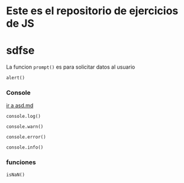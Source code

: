 # Este es el repositorio de ejercicios de JS

# sdfse

La funcion `prompt()` es para solicitar datos al usuario

`alert()`

### Console

[ir a asd.md](asd.md)

`console.log()`

`console.warn()`

`console.error()`

`console.info()`

### funciones

`isNaN()`
